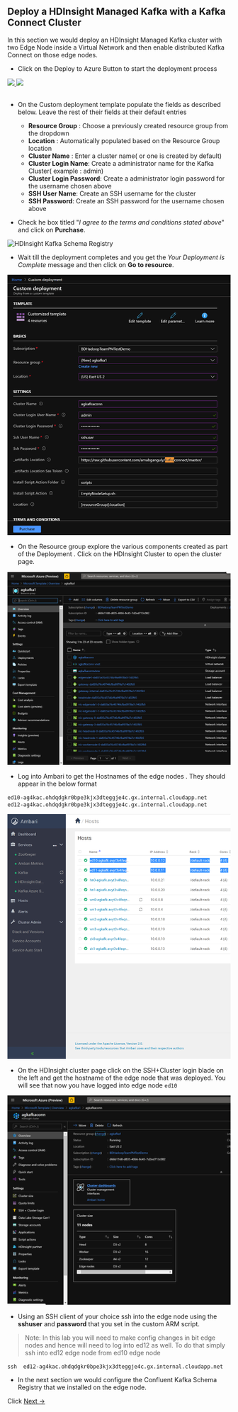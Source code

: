 ## Deploy a HDInsight Managed Kafka with a Kafka Connect Cluster 

In this section we would deploy an HDInsight Managed Kafka  cluster with two Edge Node inside a Virtual Network and then enable distributed Kafka Connect on those edge nodes.  

- Click on the Deploy to Azure Button to start the deployment process

<a href="https://portal.azure.com/#create/Microsoft.Template/uri/https%3A%2F%2Fraw.githubusercontent.com%2Farnabganguly%2FKafkaconnect%2Fmaster%2Fazuredeploy.json" target="_blank">
    <img src="http://azuredeploy.net/deploybutton.png"/>
</a><a href="http://armviz.io/#/?load=https://raw.githubusercontent.com/arnabganguly/Kafkaconnect/master/azuredeploy.json" target="_blank">
  <img src="http://armviz.io/visualizebutton.png"/>
</a>

</br>
</br>

 - On the Custom deployment template populate the fields as described below. Leave the rest of their fields at their default entries
    -  **Resource Group** : Choose a previously created resource group from the dropdown
    - **Location** : Automatically populated based on the Resource Group location 
    - **Cluster Name** : Enter a cluster name( or one is created by default)
    - **Cluster Login Name**: Create a administrator name for the Kafka Cluster( example : admin) 
    - **Cluster Login Password**: Create a administrator login password for the username chosen above
    - **SSH User Name**: Create an SSH username for the cluster
    - **SSH Password**: Create an SSH password for the username chosen above

- Check he box titled "*I agree to the terms and conditions stated above*" and click on **Purchase**. 
    
![HDInsight Kafka Schema Registry]()

- Wait till the deployment completes and you get the *Your Deployment is Complete* message and then click on  **Go to resource**.

![HDInsight Kafka Schema Registry](https://github.com/arnabganguly/Kafkaconnect/blob/master/images/pic3.png)



- On the Resource group explore the various components created as part of the Deployment . Click on the HDInsight Cluster to open the cluster page. 

![HDInsight Kafka Schema Registry](https://github.com/arnabganguly/Kafkaconnect/blob/master/images/pic5.png)

- Log into Ambari to get the Hostnames of the edge nodes . They should appear in the below format 

```
ed10-ag4kac.ohdqdgkr0bpe3kjx3dteggje4c.gx.internal.cloudapp.net
ed12-ag4kac.ohdqdgkr0bpe3kjx3dteggje4c.gx.internal.cloudapp.net
```

![HDInsight Kafka Schema Registry](https://github.com/arnabganguly/Kafkaconnect/blob/master/images/pic7.png)


- On the HDInsight cluster page click on the SSH+Cluster login blade on the left and get the hostname of the edge node that was deployed. You will see that now you have logged into edge node ``ed10``

![HDInsight Kafka Schema Registry](https://github.com/arnabganguly/Kafkaconnect/blob/master/images/pic6.png)


- Using an SSH client of your choice ssh into the edge node using the **sshuser** and **password** that you set in the custom ARM script. 

> Note:  In this lab you will need to make config changes in bit edge nodes and hence will need to log into ed12 as well. To do that simply ssh into ed12 edge node from ed10 edge node  

```
ssh  ed12-ag4kac.ohdqdgkr0bpe3kjx3dteggje4c.gx.internal.cloudapp.net
```


- In the next section we would configure the Confluent Kafka Schema Registry that we installed on the edge node.  

Click  [Next ->](https://github.com/arnabganguly/Kafkaconnect/blob/master/ConfigureKafkaConnectdistrbuted.md)  
<!--stackedit_data:
eyJoaXN0b3J5IjpbLTI1NTc2MzcxMSwxOTgwMzc0MTg2LDEwNz
gzOTQ0NjEsLTIwNzUxNzUxOTQsLTE2NTM3MTM0NzksLTQyMjc3
MTUzLC0xOTgxMzU5MTksMTM0MzEyMjI0NCw5NzIzNDg5MTQsMT
c4NDI0ODMyNiwtMTA4MTk0OTQzNywtMzc2NjQxMDE5LC0xOTQ2
NTk4MDAyLDEyMzk2MjUwMzUsMTY3NDQxNTQ2M119
-->